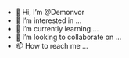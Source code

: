 - 👋 Hi, I’m @Demonvor
- 👀 I’m interested in ...
- 🌱 I’m currently learning ...
- 💞️ I’m looking to collaborate on ...
- 📫 How to reach me ...

<!---
Demonvor/Demonvor is a ✨ special ✨ repository because its `README.md` (this file) appears on your GitHub profile.
You can click the Preview link to take a look at your changes.
--->
